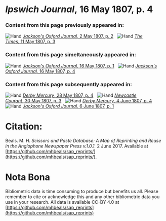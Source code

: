 # *Ipswich Journal*, 16 May 1807, p. 4  
  
### Content from this page previously appeared in:  
![Hand](http://scissorsandpaste.net/wp-content/uploads/2017/06/smallhandpointer.png) [*Jackson's Oxford Journal*, 2 May 1807, p. 2](https://mhbeals.github.io/sap_html/Jackson's-Oxford-Journal/Jackson's-Oxford-Journal-2-May-1807-p-2)  
![Hand](http://scissorsandpaste.net/wp-content/uploads/2017/06/smallhandpointer.png) [*The Times*, 11 May 1807, p. 3](https://mhbeals.github.io/sap_html/The-Times/The-Times-11-May-1807-p-3)  
  
### Content from this page simeltaneously appeared in:  
![Hand](http://scissorsandpaste.net/wp-content/uploads/2017/06/smallhandpointer.png) [*Jackson's Oxford Journal*, 16 May 1807, p. 1](https://mhbeals.github.io/sap_html/Jackson's-Oxford-Journal/Jackson's-Oxford-Journal-16-May-1807-p-1)  
![Hand](http://scissorsandpaste.net/wp-content/uploads/2017/06/smallhandpointer.png) [*Jackson's Oxford Journal*, 16 May 1807, p. 4](https://mhbeals.github.io/sap_html/Jackson's-Oxford-Journal/Jackson's-Oxford-Journal-16-May-1807-p-4)  
  
### Content from this page subsequently appeared in:  
![Hand](http://scissorsandpaste.net/wp-content/uploads/2017/06/smallhandpointer.png) [*Derby Mercury*, 28 May 1807, p. 4](https://mhbeals.github.io/sap_html/Derby-Mercury/Derby-Mercury-28-May-1807-p-4)  
![Hand](http://scissorsandpaste.net/wp-content/uploads/2017/06/smallhandpointer.png) [*Newcastle Courant*, 30 May 1807, p. 3](https://mhbeals.github.io/sap_html/Newcastle-Courant/Newcastle-Courant-30-May-1807-p-3)  
![Hand](http://scissorsandpaste.net/wp-content/uploads/2017/06/smallhandpointer.png) [*Derby Mercury*, 4 June 1807, p. 4](https://mhbeals.github.io/sap_html/Derby-Mercury/Derby-Mercury-4-June-1807-p-4)  
![Hand](http://scissorsandpaste.net/wp-content/uploads/2017/06/smallhandpointer.png) [*Jackson's Oxford Journal*, 6 June 1807, p. 1](https://mhbeals.github.io/sap_html/Jackson's-Oxford-Journal/Jackson's-Oxford-Journal-6-June-1807-p-1)  


# Citation: 

Beals. M. H. *Scissors and Paste Database: A Map of Reprinting and Reuse in the Anglophone Newspaper Press v.1.0.1.* 2 June 2017. Available at [https://github.com/mhbeals/sap_reprints/](https://github.com/mhbeals/sap_reprints/). 

# Nota Bona

Bibliometric data is time consuming to produce but benefits us all. Please remember to cite or acknowledge this and any other bibliometric data you use in your research. All data is available CC-BY 4.0 at [https://github.com/mhbeals/sap_reprints](https://github.com/mhbeals/sap_reprints)